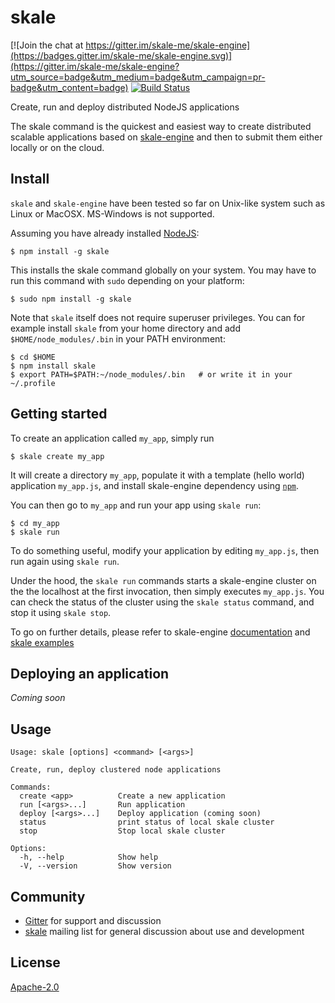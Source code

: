 # skale

[![Join the chat at https://gitter.im/skale-me/skale-engine](https://badges.gitter.im/skale-me/skale-engine.svg)](https://gitter.im/skale-me/skale-engine?utm_source=badge&utm_medium=badge&utm_campaign=pr-badge&utm_content=badge)
[![Build Status](https://travis-ci.org/skale-me/skale-cli.svg?branch=master)](https://travis-ci.org/skale-me/skale-cli)

Create, run and deploy distributed NodeJS applications

The skale command is the quickest and easiest way to create distributed
scalable applications based on
[skale-engine](https://www.npmjs.com/package/skale-engine) and then
to submit them either locally or on the cloud.

## Install

`skale` and `skale-engine` have been tested so far on Unix-like
system such as Linux or MacOSX. MS-Windows is not supported.

Assuming you have already installed [NodeJS](https://nodejs.org):

	$ npm install -g skale

This installs the skale command globally on your system. You may have to run
this command with `sudo` depending on your platform:

	$ sudo npm install -g skale

Note that `skale` itself does not require superuser privileges.
You can for example install `skale` from your home directory and
add `$HOME/node_modules/.bin` in your PATH environment:

	$ cd $HOME
	$ npm install skale
	$ export PATH=$PATH:~/node_modules/.bin   # or write it in your ~/.profile

## Getting started

To create an application called `my_app`, simply run

	$ skale create my_app

It will create a directory `my_app`, populate it with a template
(hello world) application `my_app.js`, and install skale-engine
dependency using [`npm`](https://npmjs.com).

You can then go to `my_app` and run your app using `skale run`:

	$ cd my_app
	$ skale run

To do something useful, modify your application by editing `my_app.js`,
then run again using `skale run`.

Under the hood, the `skale run` commands starts a skale-engine cluster on the
the localhost at the first invocation, then simply executes `my_app.js`. You
can check the status of the cluster using the `skale status` command, and stop
it using `skale stop`.

To go on further details, please refer to skale-engine [documentation](https://github.com/skale-me/skale-engine/blob/master/doc/skale-API.md)
and [skale examples](https://github.com/skale-me/skale-examples)
 
## Deploying an application

*Coming soon*

## Usage
```
Usage: skale [options] <command> [<args>]

Create, run, deploy clustered node applications

Commands:
  create <app>          Create a new application
  run [<args>...]       Run application
  deploy [<args>...]    Deploy application (coming soon)
  status                print status of local skale cluster
  stop                  Stop local skale cluster

Options:
  -h, --help            Show help
  -V, --version         Show version
```

## Community

* [Gitter](https://gitter.im/skale-me/skale-engine) for support and
  discussion
* [skale](https://groups.google.com/forum/#!forum/skale)
  mailing list for general discussion about use and development

## License

[Apache-2.0](LICENSE)
